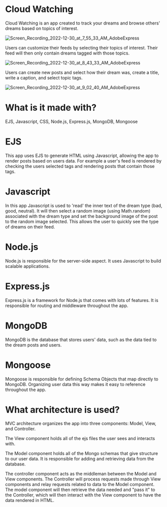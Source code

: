 # Cloud Watching

Cloud Watching is an app created to track your dreams and browse others'  dreams based on topics of interest.

![Screen_Recording_2022-12-30_at_7_55_33_AM_AdobeExpress](https://user-images.githubusercontent.com/102616304/210077910-717098a1-98fd-4ef2-b9bf-7a935a667ea2.gif)

Users can customize their feeds by selecting their topics of interest. Their feed will then only contain dreams tagged with those topics.

![Screen_Recording_2022-12-30_at_8_43_33_AM_AdobeExpress](https://user-images.githubusercontent.com/102616304/210083167-9847fd31-f397-46ef-a8aa-30ec697c809a.gif)

Users can create new posts and select how their dream was, create a title, write a caption, and select topic tags.

![Screen_Recording_2022-12-30_at_9_02_40_AM_AdobeExpress](https://user-images.githubusercontent.com/102616304/210084447-01fe4b2d-9265-4add-b073-d261b31a46b5.gif)

# What is it made with?
EJS, Javascript, CSS, Node.js, Express.js, MongoDB, Mongoose

# EJS
This app uses EJS to generate HTML using Javascript, allowing the app to render posts based on users data. For example a user's feed is rendered by 
checking the users selected tags and rendering posts that contain those tags.

# Javascript
In this app Javascript is used to 'read' the inner text of the dream type (bad, good, neutral). It will then select a random image (using Math.random) associated with the
dream type and set the background image of the post to the random image selected. This allows the user to quickly see the type of dreams on their feed.

# Node.js
Node.js is responsible for the server-side aspect. It uses Javascript to build scalable applications.

# Express.js
Express.js is a framework for Node.js that comes with lots of features. It is responsible for routing and middleware throughout the app.

# MongoDB
MongoDB is the database that stores users' data, such as the data tied to the dream posts and users.

# Mongoose
Mongoose is responsible for defining Schema Objects that map directly to MongoDB. Organizing user data this way makes it easy to reference 
throughout the app. 

# What architecture is used?
MVC architecture organizes the app into three components: Model, View, and Controller. 

The View component holds all of the ejs files the user sees and interacts with.

The Model component holds all of the Mongo schemas that give structure to our user data. It is responsible for adding and retrieving data from the database.

The controller component acts as the middleman between the Model and View components. The Controller will process requests made through 
View components and relay requests related to data to the Model component. The model component will then retrieve the data needed and "pass it" 
to the Controller, which will then interact with the View component to have the data rendered in HTML.

